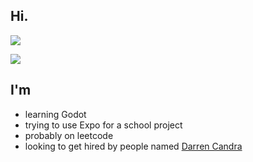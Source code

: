 ## Hi.

![](https://komarev.com/ghpvc/?username=ethanwang314159&color=2e933c&style=plastic)  

![](https://github-readme-stats.vercel.app/api/top-langs/?username=ethanwang314159&theme=dark&layout=compact)

## I'm
- learning Godot
- trying to use Expo for a school project
- probably on leetcode
- looking to get hired by people named [Darren Candra](https://github.com/dcndr)

